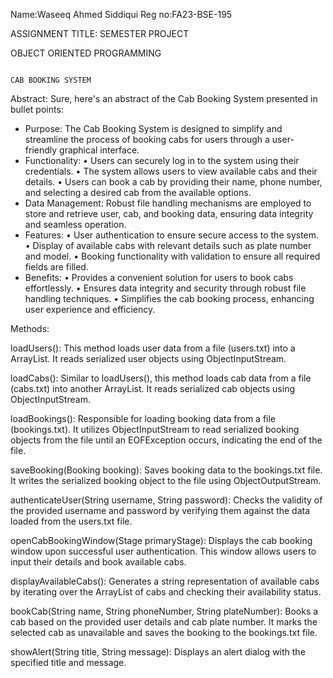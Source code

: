 Name:Waseeq Ahmed Siddiqui
Reg no:FA23-BSE-195

ASSIGNMENT TITLE: SEMESTER PROJECT

OBJECT ORIENTED PROGRAMMING

                                                                                    CAB BOOKING SYSTEM

Abstract:
Sure, here's an abstract of the Cab Booking System presented in bullet points:

- Purpose: 
The Cab Booking System is designed to simplify and streamline the process of booking cabs for users through a user-friendly graphical interface.
- Functionality: 
•	Users can securely log in to the system using their credentials.
•	The system allows users to view available cabs and their details.
•	Users can book a cab by providing their name, phone number, and selecting a desired cab from the available options.
- Data Management: 
Robust file handling mechanisms are employed to store and retrieve user, cab, and booking data, ensuring data integrity and seamless operation.
- Features:
•	User authentication to ensure secure access to the system.
•	Display of available cabs with relevant details such as plate number and model.
•	Booking functionality with validation to ensure all required fields are filled.
- Benefits: 
•	Provides a convenient solution for users to book cabs effortlessly.
•	Ensures data integrity and security through robust file handling techniques.
•	Simplifies the cab booking process, enhancing user experience and efficiency.

Methods:

loadUsers(): This method loads user data from a file (users.txt) into a ArrayList. It reads serialized user objects using ObjectInputStream.

loadCabs(): Similar to loadUsers(), this method loads cab data from a file (cabs.txt) into another ArrayList. It reads serialized cab objects using ObjectInputStream.

loadBookings(): Responsible for loading booking data from a file (bookings.txt). It utilizes ObjectInputStream to read serialized booking objects from the file until an EOFException occurs, indicating the end of the file.

saveBooking(Booking booking): Saves booking data to the bookings.txt file. It writes the serialized booking object to the file using ObjectOutputStream.

authenticateUser(String username, String password): Checks the validity of the provided username and password by verifying them against the data loaded from the users.txt file.

openCabBookingWindow(Stage primaryStage): Displays the cab booking window upon successful user authentication. This window allows users to input their details and book available cabs.

displayAvailableCabs(): Generates a string representation of available cabs by iterating over the ArrayList of cabs and checking their availability status.

bookCab(String name, String phoneNumber, String plateNumber): Books a cab based on the provided user details and cab plate number. It marks the selected cab as unavailable and saves the booking to the bookings.txt file.

showAlert(String title, String message): Displays an alert dialog with the specified title and message.











